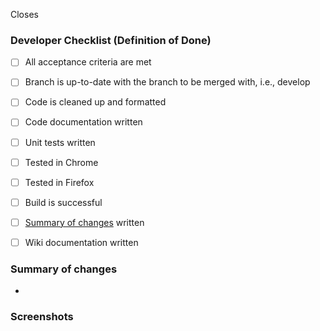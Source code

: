 Closes <list issues numbers here>

### Developer Checklist (Definition of Done)

* [ ] All acceptance criteria are met
* [ ] Branch is up-to-date with the branch to be merged with, i.e., develop
* [ ] Code is cleaned up and formatted
* [ ] Code documentation written
* [ ] Unit tests written
* [ ] Tested in Chrome
* [ ] Tested in Firefox
* [ ] Build is successful
* [ ] [Summary of changes](#summary-of-changes) written
* [ ] Wiki documentation written


### Summary of changes

* 

### Screenshots

